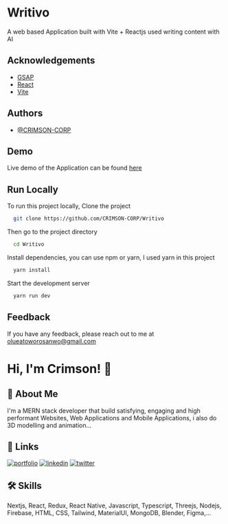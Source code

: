 # Writivo

A web based Application built with Vite + Reactjs used writing content with AI

## Acknowledgements

- [GSAP](https://greensock.com/gsap/)
- [React](https://reactjs.org/)
- [Vite](https://vitejs.dev/)

## Authors

- [@CRIMSON-CORP](https://github.com/CRIMSON-CORP)

## Demo

Live demo of the Application can be found [here](https://writivo.netlify.app/)

## Run Locally

To run this project locally, Clone the project

```bash
  git clone https://github.com/CRIMSON-CORP/Writivo
```

Then go to the project directory

```bash
  cd Writivo
```

Install dependencies, you can use npm or yarn, I used yarn in this project

```bash
  yarn install
```

Start the development server

```bash
  yarn run dev
```

## Feedback

If you have any feedback, please reach out to me at olueatoworosanwo@gmail.com

# Hi, I'm Crimson! 👋

## 🚀 About Me

I'm a MERN stack developer that build satisfying, engaging and high performant Websites, Web Applications and Mobile Applications, i also do 3D modelling and animation...

## 🔗 Links

[![portfolio](https://img.shields.io/badge/my_portfolio-000?style=for-the-badge&logo=ko-fi&logoColor=white)](https://crim-son.space/)
[![linkedin](https://img.shields.io/badge/linkedin-0A66C2?style=for-the-badge&logo=linkedin&logoColor=white)](https://www.linkedin.com/in/oluwatowo-rosanwo-crimson)
[![twitter](https://img.shields.io/badge/twitter-1DA1F2?style=for-the-badge&logo=twitter&logoColor=white)](https://www.twitter.com/CRIMSON24647878)

## 🛠 Skills

Nextjs, React, Redux, React Native, Javascript, Typescript, Threejs, Nodejs, Firebase, HTML, CSS, Tailwind, MaterialUI, MongoDB, Blender, Figma,...
